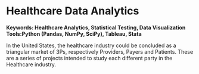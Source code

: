 # Healthcare Data Analytics

**Keywords: Healthcare Analytics, Statistical Testing, Data Visualization**
**Tools:Python (Pandas, NumPy, SciPy), Tableau, Stata**

In the United States, the healthcare industry could be concluded as a triangular market of 3Ps, respectively Providers, Payers and Patients. 
These are a series of projects intended to study each different party in the Healthcare industry.
